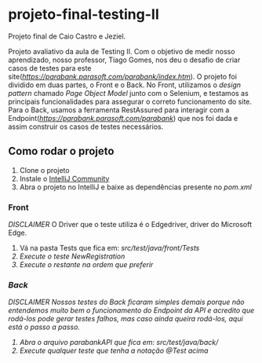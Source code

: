 # projeto-final-testing-II
Projeto final de Caio Castro e Jeziel.

Projeto avaliativo da aula de Testing II. Com o objetivo de medir nosso aprendizado, nosso professor, Tiago Gomes, nos deu o desafio de criar casos de testes para este site(<em>https://parabank.parasoft.com/parabank/index.htm</em>). O projeto foi dividido em duas partes, o Front e o Back. No Front, utilizamos o <em>design pattern</em> chamado <em>Page Object Model</em> junto com o Selenium, e testamos as principais funcionalidades para assegurar o correto funcionamento do site. Para o Back, usamos a ferramenta RestAssured para interagir com a Endpoint(<em>https://parabank.parasoft.com/parabank</em>) que nos foi dada e assim construir os casos de testes necessários.


## Como rodar o projeto

<ol>
  <li>Clone o projeto</li>
  <li>Instale o <a href="https://www.jetbrains.com/pt-br/idea/download/#section=linux">IntelliJ Community</a></li>
  <li>Abra o projeto no IntelliJ e baixe as dependências presente no <em>pom.xml</em></li>
</ol>


### Front 
<em>DISCLAIMER</em> O Driver que o teste utiliza é o Edgedriver, driver do Microsoft Edge.
<ol>
  <li>Vá na pasta Tests que fica em: <em>src/test/java/front/Tests</li>
  <li>Execute o teste NewRegistration</li>
  <li>Execute o restante na ordem que preferir</li>
</ol>

### Back
<em>DISCLAIMER</em> Nossos testes do Back ficaram simples demais porque não entendemos muito bem o funcionamento do Endpoint da API e acredito que rodá-los pode gerar testes falhos, mas caso ainda queira rodá-los, aqui está o passo a passo.
<ol>
  <li>Abra o arquivo parabankAPI que fica em: <em>src/test/java/back/</li>
  <li>Execute qualquer teste que tenha a notação @Test acima</li>
</ol>
